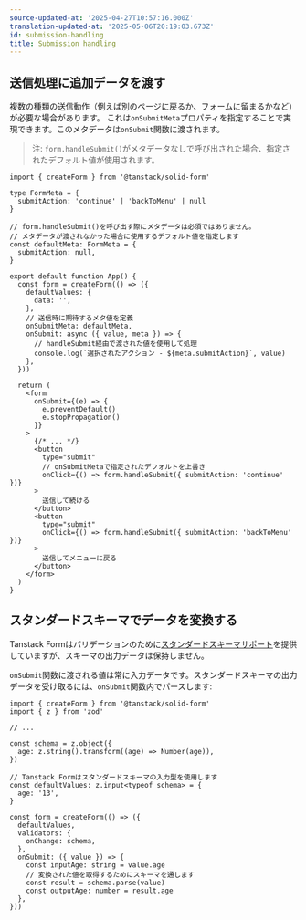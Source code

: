 ```yaml
---
source-updated-at: '2025-04-27T10:57:16.000Z'
translation-updated-at: '2025-05-06T20:19:03.673Z'
id: submission-handling
title: Submission handling
---
```


## 送信処理に追加データを渡す

複数の種類の送信動作（例えば別のページに戻るか、フォームに留まるかなど）が必要な場合があります。
これは`onSubmitMeta`プロパティを指定することで実現できます。このメタデータは`onSubmit`関数に渡されます。

> 注: `form.handleSubmit()`がメタデータなしで呼び出された場合、指定されたデフォルト値が使用されます。

```tsx
import { createForm } from '@tanstack/solid-form'

type FormMeta = {
  submitAction: 'continue' | 'backToMenu' | null
}

// form.handleSubmit()を呼び出す際にメタデータは必須ではありません。
// メタデータが渡されなかった場合に使用するデフォルト値を指定します
const defaultMeta: FormMeta = {
  submitAction: null,
}

export default function App() {
  const form = createForm(() => ({
    defaultValues: {
      data: '',
    },
    // 送信時に期待するメタ値を定義
    onSubmitMeta: defaultMeta,
    onSubmit: async ({ value, meta }) => {
      // handleSubmit経由で渡された値を使用して処理
      console.log(`選択されたアクション - ${meta.submitAction}`, value)
    },
  }))

  return (
    <form
      onSubmit={(e) => {
        e.preventDefault()
        e.stopPropagation()
      }}
    >
      {/* ... */}
      <button
        type="submit"
        // onSubmitMetaで指定されたデフォルトを上書き
        onClick={() => form.handleSubmit({ submitAction: 'continue' })}
      >
        送信して続ける
      </button>
      <button
        type="submit"
        onClick={() => form.handleSubmit({ submitAction: 'backToMenu' })}
      >
        送信してメニューに戻る
      </button>
    </form>
  )
}
```

## スタンダードスキーマでデータを変換する

Tanstack Formはバリデーションのために[スタンダードスキーマサポート](./validation.md)を提供していますが、スキーマの出力データは保持しません。

`onSubmit`関数に渡される値は常に入力データです。スタンダードスキーマの出力データを受け取るには、`onSubmit`関数内でパースします:

```tsx
import { createForm } from '@tanstack/solid-form'
import { z } from 'zod'

// ...

const schema = z.object({
  age: z.string().transform((age) => Number(age)),
})

// Tanstack Formはスタンダードスキーマの入力型を使用します
const defaultValues: z.input<typeof schema> = {
  age: '13',
}

const form = createForm(() => ({
  defaultValues,
  validators: {
    onChange: schema,
  },
  onSubmit: ({ value }) => {
    const inputAge: string = value.age
    // 変換された値を取得するためにスキーマを通します
    const result = schema.parse(value)
    const outputAge: number = result.age
  },
}))
```

